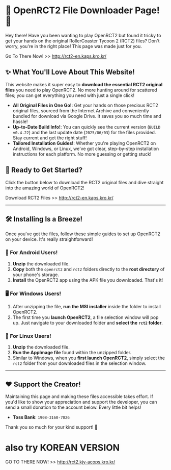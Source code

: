 # 🎢 OpenRCT2 File Downloader Page! 🚀

Hey there! Have you been wanting to play OpenRCT2 but found it tricky to get your hands on the original RollerCoaster Tycoon 2 (RCT2) files? Don't worry, you're in the right place! This page was made just for you.

Go To There Now! >> http://rct2-en.kaps.kro.kr/

## ✨ What You'll Love About This Website!

This website makes it super easy to **download the essential RCT2 original files** you need to play OpenRCT2. No more hunting around for scattered files; you can get everything you need with just a single click!

* **All Original Files in One Go!**: Get your hands on those precious RCT2 original files, sourced from the Internet Archive and conveniently bundled for download via Google Drive. It saves you so much time and hassle!
* **Up-to-Date Build Info!**: You can quickly see the current version (`BUILD v0.4.22`) and the last update date (`2025/06/03`) for the files provided. Stay current and get the right stuff!
* **Tailored Installation Guides!**: Whether you're playing OpenRCT2 on Android, Windows, or Linux, we've got clear, step-by-step installation instructions for each platform. No more guessing or getting stuck!

## 🚀 Ready to Get Started?

Click the button below to download the RCT2 original files and dive straight into the amazing world of OpenRCT2!

Download RCT2 Files >> http://rct2-en.kaps.kro.kr/

---

## 🛠️ Installing Is a Breeze!

Once you've got the files, follow these simple guides to set up OpenRCT2 on your device. It's really straightforward!

### 📱 For Android Users!

1.  **Unzip** the downloaded file.
2.  **Copy** both the `openrct2` and `rct2` folders directly to the **root directory** of your phone's storage.
3.  **Install** the OpenRCT2 app using the APK file you downloaded. That's it!

### 🖥️ For Windows Users!

1.  After unzipping the file, **run the MSI installer** inside the folder to install OpenRCT2.
2.  The first time you **launch OpenRCT2**, a file selection window will pop up. Just navigate to your downloaded folder and **select the `rct2` folder**.

### 🐧 For Linux Users!

1.  **Unzip** the downloaded file.
2.  **Run the AppImage file** found within the unzipped folder.
3.  Similar to Windows, when you **first launch OpenRCT2**, simply select the `rct2` folder from your downloaded files in the selection window.

---

## ❤️ Support the Creator!

Maintaining this page and making these files accessible takes effort. If you'd like to show your appreciation and support the developer, you can send a small donation to the account below. Every little bit helps!

* **Toss Bank**: `1908-3160-7026`

Thank you so much for your kind support! 🙏


# also try KOREAN VERSION
GO TO THERE NOW! >> http://rct2.kjy-acops.kro.kr/
